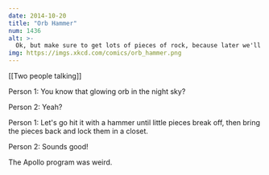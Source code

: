 ```yaml
---
date: 2014-10-20
title: "Orb Hammer"
num: 1436
alt: >-
  Ok, but make sure to get lots of pieces of rock, because later we'll decide to stay in a room on our regular orb and watch hammers hold themselves and hit rocks for us, and they won't bring us very many rocks.
img: https://imgs.xkcd.com/comics/orb_hammer.png
---
```



[[Two people talking]]

Person 1: You know that glowing orb in the night sky?

Person 2: Yeah?

Person 1: Let's go hit it with a hammer until little pieces break off, then bring the pieces back and lock them in a closet.

Person 2: Sounds good!

The Apollo program was weird.